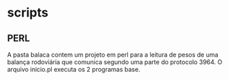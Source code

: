 # scripts

## PERL

A pasta balaca contem um projeto em perl para a leitura de pesos de uma balança rodoviária que comunica segundo uma parte do protocolo 3964.
O arquivo inicio.pl executa os 2 programas base. 